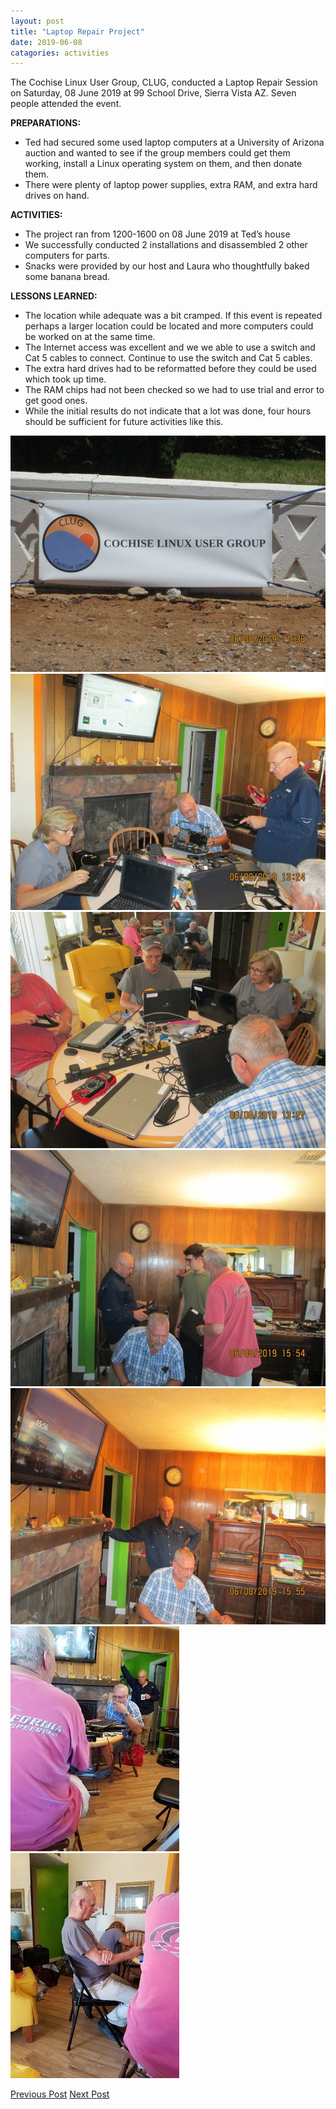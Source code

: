 ```yaml
---
layout: post
title: "Laptop Repair Project"
date: 2019-06-08
catagories: activities
---
```


The Cochise Linux User Group, CLUG, conducted a Laptop Repair Session on Saturday, 08 June 2019 at 99 School Drive, Sierra Vista AZ.  Seven people attended the event.

**PREPARATIONS:**

* Ted had secured some used laptop computers at a University of Arizona auction and wanted to see if the group members could get them working, install a Linux operating system on them, and then donate them.  
* There were plenty of laptop power supplies, extra RAM, and extra hard drives on hand.

**ACTIVITIES:**

* The project ran from 1200-1600 on 08 June 2019 at Ted’s house
* We successfully conducted 2 installations and disassembled 2 other computers for parts.
* Snacks were provided by our host and Laura who thoughtfully baked some banana bread.

**LESSONS LEARNED:**

* The location while adequate was a bit cramped.   If this event is repeated perhaps a larger location could be located and more computers could be worked on at the same time.
* The Internet access was excellent and we we able to use a switch and Cat 5 cables to connect. Continue to use the switch and Cat 5 cables.
* The extra hard drives had to be reformatted before they could be used which took up time.
* The RAM chips had not been checked so we had to use trial and error to get good ones.
* While the initial results do not indicate that a lot was done, four hours should be sufficient for future activities like this.

![alt text](https://raw.githubusercontent.com/CochiseLinuxUsersGroup/CochiseLinuxUsersGroup.github.io/master/images/rsz_clug_laptoprepairproject_2019-06-08_1.jpg)
![alt text](https://raw.githubusercontent.com/CochiseLinuxUsersGroup/CochiseLinuxUsersGroup.github.io/master/images/rsz_clug_laptoprepairproject_2019-06-08_2.jpg)
![alt text](https://raw.githubusercontent.com/CochiseLinuxUsersGroup/CochiseLinuxUsersGroup.github.io/master/images/rsz_clug_laptoprepairproject_2019-06-08_3.jpg)
![alt text](https://raw.githubusercontent.com/CochiseLinuxUsersGroup/CochiseLinuxUsersGroup.github.io/master/images/rsz_clug_laptoprepairproject_2019-06-08_4.jpg)
![alt text](https://raw.githubusercontent.com/CochiseLinuxUsersGroup/CochiseLinuxUsersGroup.github.io/master/images/rsz_clug_laptoprepairproject_2019-06-08_5.jpg)
![alt text](https://raw.githubusercontent.com/CochiseLinuxUsersGroup/CochiseLinuxUsersGroup.github.io/master/images/rsz_clug_laptoprepairproject_2019-06-08_6.jpg)
![alt text](https://raw.githubusercontent.com/CochiseLinuxUsersGroup/CochiseLinuxUsersGroup.github.io/master/images/rsz_clug_laptoprepairproject_2019-06-08_7.jpg)

<footer>
<a href="http://cochiselinuxusergroup.org/activities/SierraVistaInstallfest_2019-05-04" class="post-prev">Previous Post</a>
<a href="http://cochiselinuxusergroup.org/activities/LaptopRepairProject_2019-06-08" class="post-next">Next Post</a>
  </footer>
